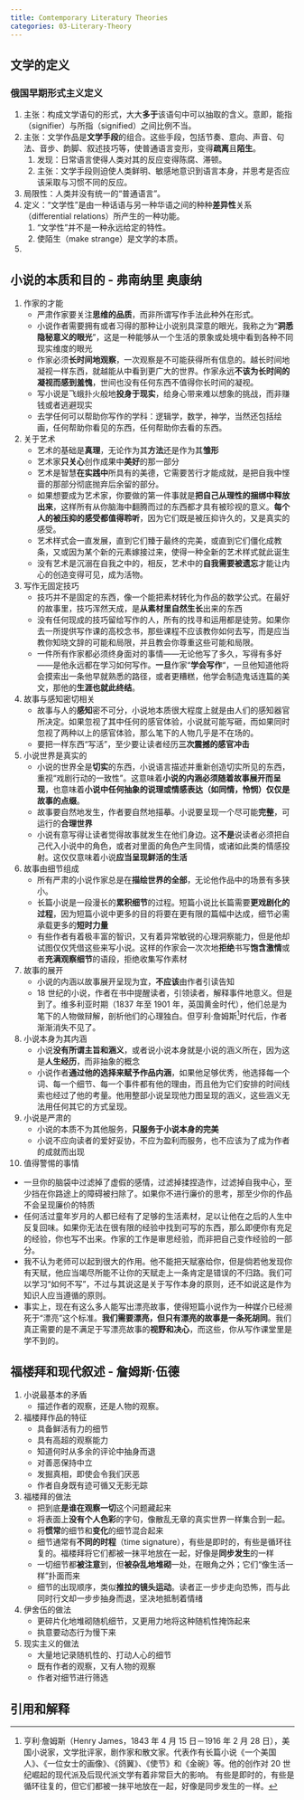 ```yaml
---
title: Comtemporary Literatury Theories
categories: 03-Literary-Theory
---
```


## 文学的定义

### 俄国早期形式主义定义

1. 主张：构成文学语句的形式，大大**多于**该语句中可以抽取的含义。意即，能指（signifier）与所指（signified）之间比例不当。
2. 主张：文学作品是**文学手段**的组合。这些手段，包括节奏、意向、声音、句法、音步、韵脚、叙述技巧等，使普通语言变形，变得**疏离**且**陌生**。
   1. 发现：日常语言使得人类对其的反应变得陈腐、滞顿。
   2. 主张：文学手段则迫使人类鲜明、敏感地意识到语言本身，并思考是否应该采取与习惯不同的反应。
3. 局限性：人类并没有统一的“普通语言”。
4. 定义：“文学性”是由一种话语与另一种华语之间的种种**差异性**关系（differential relations）所产生的一种功能。
   1. “文学性”并不是一种永远给定的特性。
   2. 使陌生（make strange）是文学的本质。
5.

## 小说的本质和目的 - 弗南纳里 奥康纳

1. 作家的才能
   - 严肃作家要关注**思维的品质**，而非所谓写作手法此种外在形式。
   - 小说作者需要拥有或者习得的那种让小说别具深意的眼光，我称之为“**洞悉隐秘意义的眼光**”，这是一种能够从一个生活的景象或处境中看到各种不同现实维度的眼光
   - 作家必须**长时间地观察**，一次观察是不可能获得所有信息的。越长时间地凝视一样东西，就越能从中看到更广大的世界。作家永远**不该为长时间的凝视而感到羞愧**，世间也没有任何东西不值得你长时间的凝视。
   - 写小说是飞蛾扑火般地**投身于现实**，给身心带来难以想象的挑战，而非赚钱或者逃避现实
   - 去学任何可以帮助你写作的学科：逻辑学，数学，神学，当然还包括绘画，任何帮助你看见的东西，任何帮助你去看的东西。
2. 关于艺术
   - 艺术的基础是**真理**，无论作为其**方法**还是作为其**雏形**
   - 艺术家**只关心**创作成果中**美好**的那一部分
   - 艺术是智慧**在实践中**所具有的美德，它需要苦行才能成就，是把自我中悭啬的那部分彻底抛弃后余留的部分。
   - 如果想要成为艺术家，你要做的第一件事就是**把自己从理性的捆绑中释放出来**，这样所有从你脑海中翻腾而过的东西都才具有被珍视的意义。**每个人的被压抑的感受都值得聆听**，因为它们既是被压抑许久的，又是真实的感受。
   - 艺术样式会一直发展，直到它们臻于最终的完美，或直到它们僵化成教条，又或因为某个新的元素嫁接过来，使得一种全新的艺术样式就此诞生
   - 没有艺术是沉溺在自我之中的，相反，艺术中的**自我需要被遗忘**才能让内心的创造变得可见，成为活物。
3. 写作无固定技巧
   - 技巧并不是固定的东西，像一个能把素材转化为作品的数学公式。在最好的故事里，技巧浑然天成，是**从素材里自然生长**出来的东西
   - 没有任何现成的技巧留给写作的人，所有的找寻和运用都是徒劳。如果你去一所提供写作课的高校念书，那些课程不应该教你如何去写，而是应当教你知晓文辞的可能和局限，并且教会你尊重这些可能和局限。
   - 一件所有作家都必须终身面对的事情——无论他写了多久，写得有多好——是他永远都在学习如何写作。**一旦**作家“**学会写作**“，一旦他知道他将会摸索出一条他早就熟悉的路径，或者更糟糕，他学会制造鬼话连篇的美文，那他的**生涯也就此终结**。
4. 故事与感知密切相关 
   - 故事与人的**感知**密不可分，小说地本质很大程度上就是由人们的感知器官所决定。如果忽视了其中任何的感官体验，小说就可能写砸，而如果同时忽视了两种以上的感官体验，那么笔下的人物几乎是不在场的。
   - 要把一样东西“写活”，至少要让读者经历**三次震撼的感官冲击**
5. 小说世界是真实的
   - 小说的世界全是**切实**的东西，小说语言描述并重新创造切实所见的东西，重视“戏剧行动的一致性”。这意味着**小说的内涵必须随着故事展开而呈现**，也意味着**小说中任何抽象的说理或情感表达（如同情，怜悯）仅仅是故事的点缀**。
   - 故事要自然地发生，作者要自然地描摹。小说要呈现一个尽可能**完整**，可运行的**合理世界**
   - 小说有意写得让读者觉得故事就发生在他们身边。这**不是**说读者必须把自己代入小说中的角色，或者对里面的角色产生同情，或诸如此类的情感投射。这仅仅意味着小说**应当呈现鲜活的生活**
6. 故事由细节组成
   - 所有严肃的小说作家总是在**描绘世界的全部**，无论他作品中的场景有多狭小。
   - 长篇小说是一段漫长的**累积细节**的过程。短篇小说比长篇需要**更戏剧化的过程**，因为短篇小说中更多的目的将要在更有限的篇幅中达成，细节必需承载更多的**短时力量**
   - 有些作者有着极丰富的智识，又有着异常敏锐的心理洞察能力，但是他却试图仅仅凭借这些来写小说。这样的作家会一次次地**拒绝**书写**饱含激情**或者**充满观察细节**的语段，拒绝收集写作素材
7. 故事的展开
   - 小说的内涵以故事展开呈现为宜，**不应该**由作者引读告知
   - 18 世纪的小说，作者在书中提醒读者，引领读者，解释事件地意义。但是到了。维多利亚时期（1837 年至 1901 年，英国黄金时代），他们总是为笔下的人物做辩解，剖析他们的心理独白。但亨利·詹姆斯[^1]时代后，作者渐渐消失不见了。
8. 小说本身为其内涵
   - 小说**没有所谓主旨和涵义**，或者说小说本身就是小说的涵义所在，因为这是**人生经历**，而非抽象的概念
   - 小说作者**通过他的选择来赋予作品内涵**，如果他足够优秀，他选择每一个词、每一个细节、每一个事件都有他的理由，而且他为它们安排的时间线索也经过了他的考量。他用整部小说呈现他力图呈现的涵义，这些涵义无法用任何其它的方式呈现。
9. 小说是严肃的
   - 小说的本质不为其他服务，**只服务于小说本身的完美**
   - 小说不应向读者的爱好妥协，不应为盈利而服务，也不应该为了成为作者的成就而出现
10. 值得警惕的事情
   - 一旦你的脑袋中过滤掉了虚假的感情，过滤掉揉捏造作，过滤掉自我中心，至少挡在你路途上的障碍被扫除了。如果你不进行廉价的思考，那至少你的作品不会呈现廉价的特质
   - 任何活过童年岁月的人都已经有了足够的生活素材，足以让他在之后的人生中反复回味。如果你无法在很有限的经验中找到可写的东西，那么即便你有充足的经验，你也写不出来。作家的工作是审思经验，而非把自己变作经验的一部分。
   - 我不认为老师可以起到很大的作用。他不能把天赋塞给你，但是倘若他发现你有天赋，他应当竭尽所能不让你的天赋走上一条肯定是错误的不归路。我们可以学习“如何不写”，不过与其说这是关于写作本身的原则，还不如说这是作为知识人应当遵循的原则。
   - 事实上，现在有这么多人能写出漂亮故事，使得短篇小说作为一种媒介已经濒死于“漂亮”这个标准。**我们需要漂亮，但只有漂亮的故事是一条死胡同**。我们真正需要的是不满足于写漂亮故事的**视野和决心**，而这些，你从写作课堂里是学不到的。

## 福楼拜和现代叙述 - 詹姆斯·伍德

1. 小说最基本的矛盾
   - 描述作者的观察，还是人物的观察。
2. 福楼拜作品的特征
   - 具备鲜活有力的细节
   - 具有高超的观察能力
   - 知道何时从多余的评论中抽身而退
   - 对善恶保持中立
   - 发掘真相，即使会令我们厌恶
   - 作者自身既有迹可循又无影无踪
3. 福楼拜的做法
   - 把到底**是谁在观察一切**这个问题藏起来
   - 将表面上**没有个人色彩**的字句，像散乱无章的真实世界一样集合到一起。
   - 将**惯常**的细节和**变化**的细节混合起来
   - 细节通常有**不同的时程**（time signature），有些是即时的，有些是循环往复的。福楼拜将它们都被一抹平地放在一起，好像是**同步发生**的一样
   - 一切细节都**被注意**到，但**被杂乱地堆砌**一处，在眼角之外；它们“像生活一样”扑面而来
   - 细节的出现顺序，类似**推拉的镜头运动**。读者正一步步走向恐怖，而与此同时行文却一步步抽身而退，坚决地抵制着情绪
4. 伊舍伍的做法
   - 更碎片化地堆砌随机细节，又更用力地将这种随机性掩饰起来
   - 执意要动态行为慢下来
5. 现实主义的做法
   - 大量地记录随机性的、打动人心的细节
   - 既有作者的观察，又有人物的观察
   - 作者对细节进行筛选

## 引用和解释

[^1]: 亨利·詹姆斯（Henry James，1843 年 4 月 15 日－1916 年 2 月 28 日），美国小说家，文学批评家，剧作家和散文家。代表作有长篇小说《一个美国人》、《一位女士的画像》、《鸽翼》、《使节》和《金碗》等。他的创作对 20 世纪崛起的现代派及后现代派文学有着非常巨大的影响。
有些是即时的，有些是循环往复的，但它们都被一抹平地放在一起，好像是同步发生的一样。